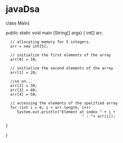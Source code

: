 # javaDsa
class Main{

public static void main (String[] args) {
  int[] arr;
          
      // allocating memory for 5 integers.
      arr = new int[5];
          
      // initialize the first elements of the array
      arr[0] = 10;
          
      // initialize the second elements of the array
      arr[1] = 20;
          
      //so on...
      arr[2] = 30;
      arr[3] = 40;
      arr[4] = 50;
          
      // accessing the elements of the specified array
      for (int i = 0; i < arr.length; i++)
         System.out.println("Element at index " + i + 
                                      " : "+ arr[i]);   

}

}